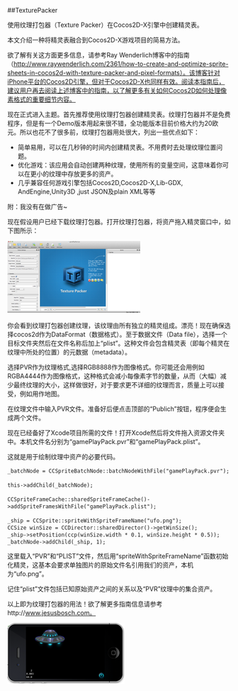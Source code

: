 ##TexturePacker

使用纹理打包器（Texture Packer）在Cocos2D-X引擎中创建精灵表。

本文介绍一种将精灵表融合到Cocos2D-X游戏项目的简易方法。

欲了解有关这方面更多信息，请参考Ray Wenderlich博客中的指南（http://www.raywenderlich.com/2361/how-to-create-and-optimize-sprite-sheets-in-cocos2d-with-texture-packer-and-pixel-formats）。该博客针对iPhone平台的Cocos2D引擎，但对于Cocos2D-X也同样有效。阅读本指南后，建议用户再去阅读上述博客中的指南，以了解更多有关如何Cocos2D如何处理像素格式的重要细节内容。

现在正式进入主题。首先推荐使用纹理打包器创建精灵表。纹理打包器并不是免费程序，但是有一个Demo版本用起来很不错，全功能版本目前价格大约为20欧元。所以也花不了很多前，纹理打包器用处很大，列出一些优点如下：

- 简单易用，可以在几秒钟的时间内创建精灵表。不用费时去处理纹理位置问题。
- 优化游戏：该应用会自动创建两种纹理，使用所有的变量空间，这意味着你可以在更小的纹理中存放更多的资产。
- 几乎兼容任何游戏引擎包括Cocos2D,Cocos2D-X,Lib-GDX, AndEngine,Unity3D ,just JSON及plain XML等等

附：我没有在做广告~

现在假设用户已经下载纹理打包器。打开纹理打包器，将资产拖入精灵窗口中，如下图所示：

![img54](res/img54.png)

你会看到纹理打包器创建纹理，该纹理由所有独立的精灵组成。漂亮！现在确保选择cocos2d作为DataFormat（数据格式）。至于数据文件（Data file），选择一个目标文件夹然后在文件名称后加上“plist”。这种文件会包含精灵表（即每个精灵在纹理中所处的位置）的元数据（metadata）。

选择PVR作为纹理格式,选择RGB8888作为图像格式。你可能还会用例如RGBA4444作为图像格式，这种格式会减小每像素字节的数量，从而（大幅）减少最终纹理的大小，这样做很好，对于要求更不详细的纹理而言，质量上可以接受，例如用作地图。

在纹理文件中输入PVR文件。准备好后便点击顶部的“Publich”按钮，程序便会生成两个文件。

现在已经备好了Xcode项目所需的文件！打开Xcode然后将文件拖入资源文件夹中。本机文件名分别为“gamePlayPack.pvr”和“gamePlayPack.plist”。

这就是用于绘制纹理中资产的必要代码。

```
_batchNode = CCSpriteBatchNode::batchNodeWithFile("gamePlayPack.pvr");

this->addChild(_batchNode);

CCSpriteFrameCache::sharedSpriteFrameCache()->addSpriteFramesWithFile("gamePlayPack.plist");

_ship = CCSprite::spriteWithSpriteFrameName("ufo.png");
CCSize winSize = CCDirector::sharedDirector()->getWinSize();
_ship->setPosition(ccp(winSize.width * 0.1, winSize.height * 0.5));
_batchNode->addChild(_ship, 1);
```

这里载入“PVR”和“PLIST”文件，然后用“spriteWithSpriteFrameName”函数初始化精灵，这基本会要求单独图片的原始文件名引用我们的资产，本机为“ufo.png”。

记住“plist”文件包括已知原始资产之间的关系以及“PVR”纹理中的集合资产。

以上即为纹理打包器的用法！欲了解更多指南信息请参考http://www.jesusbosch.com。

![img55](res/img55.png)